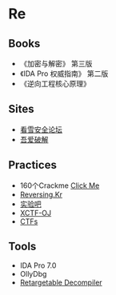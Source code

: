 # Re

## Books

- 《加密与解密》 第三版
- 《IDA Pro 权威指南》 第二版
- 《逆向工程核心原理》

## Sites

- [看雪安全论坛](https://bbs.pediy.com/)
- [吾爱破解](https://www.52pojie.cn/)

## Practices

- 160个Crackme [Click Me](files/CTF/Jeopardy/crackme.rar)
- [Reversing.Kr](http://reversing.kr/challenge.php)
- [实验吧](http://www.shiyanbar.com/ctf/practice)
- [XCTF-OJ](http://oj.xctf.org.cn/)
- [CTFs](https://github.com/ctfs)

## Tools

- IDA Pro 7.0
- OllyDbg
- [Retargetable Decompiler](https://retdec.com/)
